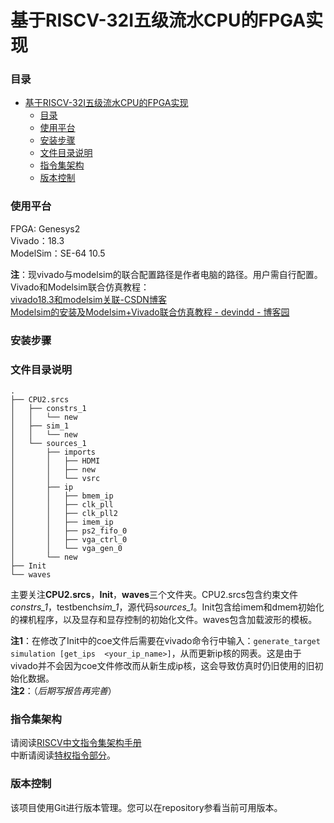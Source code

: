 

# 基于RISCV-32I五级流水CPU的FPGA实现
 
### 目录

- [基于RISCV-32I五级流水CPU的FPGA实现](#基于riscv-32i五级流水cpu的fpga实现)
    - [目录](#目录)
    - [使用平台](#使用平台)
    - [安装步骤](#安装步骤)
    - [文件目录说明](#文件目录说明)
    - [指令集架构](#指令集架构)
    - [版本控制](#版本控制)


### 使用平台
FPGA: Genesys2  
Vivado：18.3  
ModelSim：SE-64 10.5

**注**：现vivado与modelsim的联合配置路径是作者电脑的路径。用户需自行配置。  
Vivado和Modelsim联合仿真教程：  
[vivado18.3和modelsim关联-CSDN博客](https://blog.csdn.net/baidu_25816669/article/details/135588889)  
[Modelsim的安装及Modelsim+Vivado联合仿真教程 - devindd - 博客园](https://www.cnblogs.com/devindd/articles/16837346.html)  

### 安装步骤


### 文件目录说明
```
.
├── CPU2.srcs
│   ├── constrs_1
│   │   └── new
│   ├── sim_1
│   │   └── new
│   └── sources_1
│       ├── imports
│       │   ├── HDMI
│       │   ├── new
│       │   └── vsrc
│       ├── ip
│       │   ├── bmem_ip
│       │   ├── clk_pll
│       │   ├── clk_pll2
│       │   ├── imem_ip
│       │   ├── ps2_fifo_0
│       │   ├── vga_ctrl_0
│       │   └── vga_gen_0
│       └── new
├── Init
└── waves

```  

主要关注**CPU2.srcs**，**Init**，**waves**三个文件夹。CPU2.srcs包含约束文件*constrs_1*，testbench*sim_1*，源代码*sources_1*。Init包含给imem和dmem初始化的裸机程序，以及显存和显存控制的初始化文件。waves包含加载波形的模板。  

**注1**：在修改了Init中的coe文件后需要在vivado命令行中输入：`generate_target simulation [get_ips  <your_ip_name>]`，从而更新ip核的网表。这是由于vivado并不会因为coe文件修改而从新生成ip核，这会导致仿真时仍旧使用的旧初始化数据。  
**注2**：（*后期写报告再完善*）




### 指令集架构
请阅读[RISCV中文指令集架构手册](http://riscvbook.com/chinese/RISC-V-Reader-Chinese-v2p1.pdf)   
中断请阅读[特权指令部分](https://www.scs.stanford.edu/~zyedidia/docs/riscv/riscv-privileged.pdf)。

### 版本控制
该项目使用Git进行版本管理。您可以在repository参看当前可用版本。






